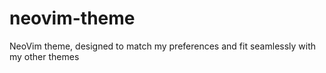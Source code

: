 # neovim-theme
NeoVim theme, designed to match my preferences and fit seamlessly with my other themes 
